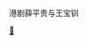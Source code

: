 港剧薛平贵与王宝钏

[🎦](https://www.youtube.com/watch?v=5WLdRNEiLHk&index=27&list=PLUg6CGAXr7pmsFQUfmLPpby4mDkwB8gIZ#第27集)
